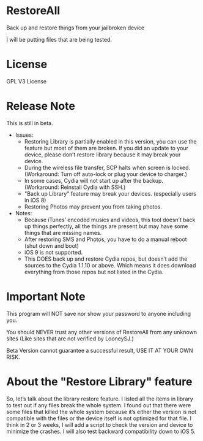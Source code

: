 # RestoreAll

Back up and restore things from your jailbroken device

I will be putting files that are being tested. 

# License

GPL V3 License

# Release Note
This is still in beta.
- Issues:
    - Restoring Library is partially enabled in this version, you can use the feature but most of them are broken. If you did an update to your device, please don’t restore library because it may break your device.
    - During the wireless file transfer, SCP halts when screen is locked. (Workaround: Turn off auto-lock or plug your device to charger.)
    - In some cases, Cydia will not start up after the backup. (Workaround: Reinstall Cydia with SSH.)
    - "Back up Library" feature may break your devices. (especially users in iOS 8)
    - Restoring Photos may prevent you from taking photos.
- Notes:
    - Because iTunes’ encoded musics and videos, this tool doesn’t back up things perfectly, all the 	things are present but may have some things that are missing names.
    - After restoring SMS and Photos, you have to do a manual reboot (shut down and boot)
    - iOS 9 is not supported.
	- This DOES back up and restore Cydia repos, but doesn’t add the sources to the Cydia 1.1.10 or above. Which means it does download everything from those repos but not listed in the Cydia.

# Important Note

This program will NOT save nor show your password to anyone including you.

You should NEVER trust any other versions of RestoreAll from any unknown sites (Like sites that are not verified by LooneySJ.)

Beta Version cannot guarantee a successful result, USE IT AT YOUR OWN RISK.

# About the "Restore Library" feature
So, let’s talk about the library restore feature. I listed all the items in library to test out if any files break the whole system. I found out that there were some files that killed the whole system because it’s either the version is not compatible with the files or the device itself is not optimized for that file. I think in 2 or 3 weeks, I will add a script to check the version and device to minimize the crashes. I will also test backward compatibility down to iOS 5.
